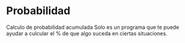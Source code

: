 # Probabilidad
Calculo de probabilidad acumulada
Solo es un programa que te puede ayudar a culcular el % de que algo suceda en ciertas situaciones.
